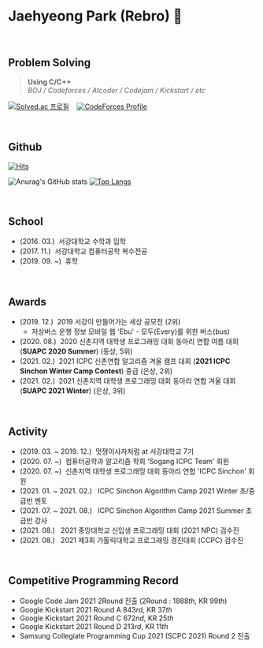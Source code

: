 # Jaehyeong Park (Rebro) 👋

&nbsp;
## Problem Solving
> __Using C/C++__  
> *BOJ / Codeforces / Atcoder / Codejam / Kickstart / etc*

[![Solved.ac
프로필](http://mazassumnida.wtf/api/v2/generate_badge?boj=pjh6792)](https://solved.ac/pjh6792) &nbsp;&nbsp; [![CodeForces Profile](http://cf.leed.at?id=Rebro)](https://codeforces.com/profile/Rebro)

&nbsp;

## Github

[![Hits](https://hits.seeyoufarm.com/api/count/incr/badge.svg?url=https%3A%2F%2Fgithub.com%2FRe-bro&count_bg=%2379C83D&title_bg=%23555555&icon=&icon_color=%23E7E7E7&title=hits&edge_flat=false)](https://hits.seeyoufarm.com)

![Anurag's GitHub stats](https://github-readme-stats.vercel.app/api?username=Re-bro&show_icons=true&theme=radical&hide=contribs,prs) [![Top Langs](https://github-readme-stats.vercel.app/api/top-langs/?username=Re-bro&layout=compact)](https://github.com/anuraghazra/github-readme-stats)

&nbsp;
## School
- (2016. 03.) &nbsp;서강대학교 수학과 입학
- (2017. 11.) &nbsp;서강대학교 컴퓨터공학 복수전공
- (2019. 09. ~) &nbsp;휴학 

&nbsp;

## Awards
- (2019. 12.) &nbsp;2019 서강이 만들어가는 세상 공모전 (2위)  
  * 저상버스 운행 정보 모바일 웹 'Ebu' - 모두(Every)를 위한 버스(bus)
- (2020. 08.) &nbsp;2020 신촌지역 대학생 프로그래밍 대회 동아리 연합 여름 대회 (**SUAPC 2020 Summer**) (동상, 5위)
- (2021. 02.) &nbsp;2021 ICPC 신촌연합 알고리즘 겨울 캠프 대회 (**2021 ICPC Sinchon Winter Camp Contest**) 중급 (은상, 2위)
- (2021. 02.) &nbsp;2021 신촌지역 대학생 프로그래밍 대회 동아리 연합 겨울 대회 (**SUAPC 2021 Winter**) (은상, 3위)

&nbsp;

## Activity
- (2019. 03. ~ 2019. 12.) &nbsp;멋쟁이사자처럼 at 서강대학교 7기
- (2020. 07. ~) &nbsp;컴퓨터공학과 알고리즘 학회 'Sogang ICPC Team' 회원
- (2020. 07. ~) &nbsp;신촌지역 대학생 프로그래밍 대회 동아리 연합 'ICPC Sinchon' 회원
- (2021. 01. ~ 2021. 02.) &nbsp; ICPC Sinchon Algorithm Camp 2021 Winter 초/중급반 멘토 
- (2021. 07. ~ 2021. 08.) &nbsp; ICPC Sinchon Algorithm Camp 2021 Summer 초급반 강사
- (2021. 08.) &nbsp; 2021 중앙대학교 신입생 프로그래밍 대회 (2021 NPC) 검수진
- (2021. 08.) &nbsp; 2021 제3회 가톨릭대학교 프로그래밍 경진대회 (CCPC) 검수진 

&nbsp;

## Competitive Programming Record
- Google Code Jam 2021 2Round 진출 (2Round : 1988*th*, KR 99*th*)
- Google Kickstart 2021 Round A 843*rd*, KR 37*th*
- Google Kickstart 2021 Round C 672*nd*, KR 25*th*
- Google Kickstart 2021 Round D 213*rd*, KR 11*th*
- Samsung Collegiate Programming Cup 2021 (SCPC 2021) Round 2 진출

<!--
**Re-bro/Re-bro** is a ✨ _special_ ✨ repository because its `README.md` (this file) appears on your GitHub profile.

Here are some ideas to get you started:

- 🔭 I’m currently working on ...
- 🌱 I’m currently learning ...
- 👯 I’m looking to collaborate on ...
- 🤔 I’m looking for help with ...
- 💬 Ask me about ...
- 📫 How to reach me: ...
- 😄 Pronouns: ...
- ⚡ Fun fact: ...
-->
